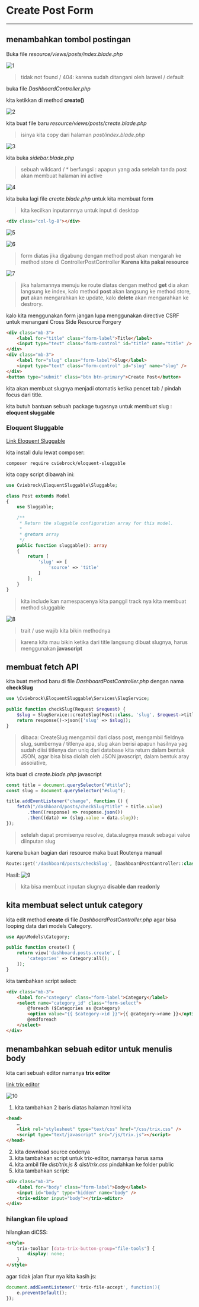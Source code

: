 # Create Post Form

---

## menambahkan tombol postingan

Buka file _resource/views/posts/index.blade.php_

![1](../aset/img/18/1.webp)

> tidak not found / 404: karena sudah ditangani oleh laravel / default

buka file _DashboardController.php_

kita ketikkan di method **create()**

![2](../aset/img/18/2.webp)

kita buat file baru _resource/views/posts/create.blade.php_

> isinya kita copy dari halaman _post/index.blade.php_

![3](../aset/img/18/3.webp)

kita buka _sidebar.blade.php_

> sebuah wildcard / \* berfungsi : apapun yang ada setelah tanda post akan membuat halaman ini active

![4](../aset/img/18/4.webp)

kita buka lagi file _create.blade.php_ untuk kita membuat form

> kita kecilkan inputannnya untuk input di desktop

```html
<div class="col-lg-8"></div>
```

![5](../aset/img/18/5.webp)

![6](../aset/img/18/6.webp)

> form diatas jika digabung dengan method post akan mengarah ke method store di ControllerPostController **Karena kita pakai resource**

![7](../aset/img/18/7.webp)

> jika halamannya menuju ke route diatas dengan method **get** dia akan langsung ke index, kalo method **post** akan langsung ke method store, **put** akan mengarahkan ke update, kalo **delete** akan mengarahkan ke destrory.

kalo kita menggunakan form jangan lupa menggunakan directive CSRF untuk menangani Cross Side Resource Forgery

```html
<div class="mb-3">
    <label for="title" class="form-label">Title</label>
    <input type="text" class="form-control" id="title" name="title" />
</div>
<div class="mb-3">
    <label for="slug" class="form-label">Slug</label>
    <input type="text" class="form-control" id="slug" name="slug" />
</div>
<button type="submit" class="btn btn-primary">Create Post</button>
```

kita akan membuat slugnya menjadi otomatis ketika pencet tab / pindah focus dari title.

kita butuh bantuan sebuah package tugasnya untuk membuat slug : **eloquent sluggable**

### Eloquent Sluggable

[Link Eloquent Sluggable](https://github.com/cviebrock/eloquent-sluggable)

kita install dulu lewat composer:

```
composer require cviebrock/eloquent-sluggable
```

kita copy script dibawah ini:

```php
use Cviebrock\EloquentSluggable\Sluggable;

class Post extends Model
{
    use Sluggable;

    /**
     * Return the sluggable configuration array for this model.
     *
     * @return array
     */
    public function sluggable(): array
    {
        return [
            'slug' => [
                'source' => 'title'
            ]
        ];
    }
}
```

> kita include kan namespacenya
> kita panggil track nya
> kita membuat method sluggable

![8](../aset/img/18/8.webp)

> trait / use wajib kita bikin methodnya

> karena kita mau bikin ketika dari title langsung dibuat slugnya, harus menggunakan **javascript**

## membuat fetch API

kita buat method baru di file _DashboardPostController.php_ dengan nama **checkSlug**

```php
use \Cviebrock\EloquentSluggable\Services\SlugService;

public function checkSlug(Request $request) {
    $slug = SlugService::createSlug(Post::class, 'slug', $request->title);
    return response()->json(['slug' => $slug]);
}
```

> dibaca: CreateSlug mengambil dari class post, mengambil fieldnya slug, sumbernya / titlenya apa, slug akan berisi apapun hasilnya yag sudah diisi titlenya dan uniq dari database
> kita return dalam bentuk JSON, agar bisa bisa diolah oleh JSON javascript, dalam bentuk aray assoiative,

kita buat di _create.blade.php_ javascript

```js
const title = document.querySelector("#title");
const slug = document.querySelector("#slug");

title.addEventListener("change", function () {
    fetch("/dashboard/posts/checkSlug?title" + title.value)
        .then((response) => response.json())
        .then((data) => (slug.value = data.slug));
});
```

> setelah dapat promisenya resolve, data.slugnya masuk sebagai value diinputan slug

karena bukan bagian dari resource maka buat Routenya manual

```php
Route::get('/dashboard/posts/checkSlug', [DashboardPostController::class, 'checkSlug'])->middleware('auth');
```

Hasil:
![9](../aset/img/18/9.webp)

> kita bisa membuat inputan slugnya **disable dan readonly**

## kita membuat select untuk category

kita edit method **create** di file _DashboardPostController.php_ agar bisa looping data dari models Category.

```php
use App\Models\Category;

public function create() {
    return view('dashboard.posts.create', [
        'categories' => Category:all();
    ]);
}
```

kita tambahkan script select:

```html
<div class="mb-3">
    <label for="category" class="form-label">Category</label>
    <select name="category_id" class="form-select">
        @foreach ($Categories as @category)
        <option value="{{ $category->id }}">{{ @category->name }}</option>
        @endforeach
    </select>
</div>
```

## menambahkan sebuah editor untuk menulis body

kita cari sebuah editor namanya **trix editor**

[link trix editor](https://github.com/basecamp/trix)

![10](../aset/img/18/10.webp)

1. kita tambahkan 2 baris diatas halaman html kita

```html
<head>
    …
    <link rel="stylesheet" type="text/css" href="/css/trix.css" />
    <script type="text/javascript" src="/js/trix.js"></script>
</head>
```

2. kita download source codenya
3. kita tambahkan script untuk trix-editor, namanya harus sama
4. kita ambil file _dist/trix.js & dist/trix.css_ pindahkan ke folder public
5. kita tambahkan script:

```html
<div class="mb-3">
    <label for="body" class="form-label">Body</label>
    <input id="body" type="hidden" name="body" />
    <trix-editor input="body"></trix-editor>
</div>
```

### hilangkan file upload

hilangkan diCSS:

```html
<style>
    trix-toolbar [data-trix-button-group="file-tools"] {
        display: none;
    }
</style>
```

agar tidak jalan fitur nya kita kasih js:

```js
document.addEventListener(''trix-file-accept', function(){
    e.preventDefault();
});
```
